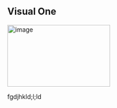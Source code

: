 <h2>Visual One</h2>
<img width="233" height="140" alt="image" src="https://github.com/user-attachments/assets/4b8650e6-caa7-448e-a3ad-706eb018522f" />
<p>fgdjhkld;l;ld
